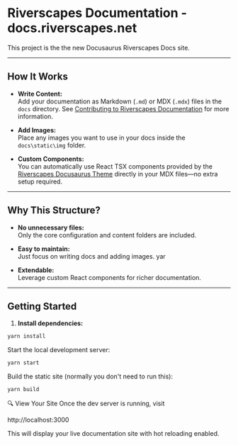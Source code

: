 # Riverscapes Documentation - docs.riverscapes.net

This project is the the new Docusaurus Riverscapes Docs site.

---

## How It Works

- **Write Content:**  
  Add your documentation as Markdown (`.md`) or MDX (`.mdx`) files in the `docs` directory. See [Contributing to Riverscapes Documentation](https://docs.riverscapes.net/get-involved/documentation/) for more information. 

- **Add Images:**  
  Place any images you want to use in your docs inside the `docs\static\img` folder.

- **Custom Components:**  
  You can automatically use React TSX components provided by the [Riverscapes Docusaurus Theme](https://github.com/Riverscapes/riverscapes-docusaurus-theme) directly in your MDX files—no extra setup required.

---

## Why This Structure?

- **No unnecessary files:**  
  Only the core configuration and content folders are included.

- **Easy to maintain:**  
  Just focus on writing docs and adding images.
yar
- **Extendable:**  
  Leverage custom React components for richer documentation.

---

## Getting Started

1. **Install dependencies:**

```sh
yarn install
```

Start the local development server:

```sh
yarn start
```

Build the static site (normally you don't need to run this):

```sh
yarn build
```

🔍 View Your Site
Once the dev server is running, visit

http://localhost:3000

This will display your live documentation site with hot reloading enabled.
